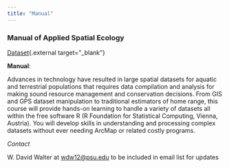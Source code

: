 ```yaml
---
title: "Manual"
---
```


### Manual of Applied Spatial Ecology

[Dataset](https://github.com/walterASEL/Manual-of-Applied-Spatial-Ecology){.external target="_blank"}

**Manual**:

Advances in technology have resulted in large spatial datasets for aquatic and terrestrial populations that requires data compilation and analysis for making sound resource management and conservation decisions. From GIS and GPS dataset manipulation to traditional estimators of home range, this course will provide hands-on learning to handle a variety of datasets all within the free software R (R Foundation for Statistical Computing, Vienna, Austria). You will develop skills in understanding and processing complex datasets without ever needing ArcMap or related costly programs.


*Contact*

W. David Walter at wdw12@psu.edu to be included in email list for updates

